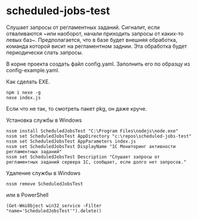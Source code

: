 # scheduled-jobs-test
Слушает запросы от регламентных заданий. Сигналит, если отваливаются ~или наоборот, начали приходить запросы от каких-то левых баз~.
Предполагается, что в базе будет внешняя обработка, команда которой висит на регламентном заднии. Эта обработка будет периодически слать запросы.

В корне проекта создать файл config.yaml. Заполнить его по образцу из config-example.yaml.

Как сделать EXE.
```
npm i nexe -g
nexe index.js
```
Если что не так, то смотреть пакет pkg, он даже круче.

Установка службы в Windows
```
nssm install ScheduledJobsTest "C:\Program Files\nodejs\node.exe"
nssm set ScheduledJobsTest AppDirectory "c:\repos\scheduled-jobs-test"
nssm set ScheduledJobsTest AppParameters index.js
nssm set ScheduledJobsTest DisplayName "1C Мониторинг активности регламентных заданий"
nssm set ScheduledJobsTest Description "Слушает запросы от регламентных заданий сервера 1С, сообщает, если долго нет запросов."
```

Удаление службы в Windows
```
nssm remove ScheduledJobsTest
```
или в PowerShell
```
(Get-WmiObject win32_service -Filter "name='ScheduledJobsTest'").delete()
```
